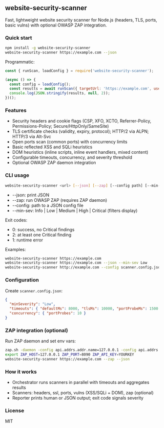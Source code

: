 ## website-security-scanner

Fast, lightweight website security scanner for Node.js (headers, TLS, ports, basic vulns) with optional OWASP ZAP integration.

### Quick start
```bash
npm install -g website-security-scanner
website-security-scanner https://example.com --json
```

Programmatic:
```js
const { runScan, loadConfig } = require('website-security-scanner');

(async () => {
  const config = loadConfig();
  const results = await runScan({ targetUrl: 'https://example.com', useZap: false, config });
  console.log(JSON.stringify(results, null, 2));
})();
```

### Features
- Security headers and cookie flags (CSP, XFO, XCTO, Referrer-Policy, Permissions-Policy; Secure/HttpOnly/SameSite)
- TLS certificate checks (validity, expiry, protocol); HTTP/2 via ALPN; HTTP/3 via Alt-Svc
- Open ports scan (common ports) with concurrency limits
- Basic reflected XSS and SQLi heuristics
- DOM heuristics (inline scripts, inline event handlers, mixed content)
- Configurable timeouts, concurrency, and severity threshold
- Optional OWASP ZAP daemon integration

### CLI usage
```bash
website-security-scanner <url> [--json] [--zap] [--config path] [--min-sev Sev]
```
- --json: print JSON
- --zap: run OWASP ZAP (requires ZAP daemon)
- --config: path to a JSON config file
- --min-sev: Info | Low | Medium | High | Critical (filters display)

Exit codes:
- 0: success, no Critical findings
- 2: at least one Critical finding
- 1: runtime error

Examples:
```bash
website-security-scanner https://example.com
website-security-scanner https://example.com --json --min-sev Low
website-security-scanner http://example.com --config scanner.config.json
```

### Configuration
Create `scanner.config.json`:
```json
{
  "minSeverity": "Low",
  "timeouts": { "defaultMs": 8000, "tlsMs": 10000, "portProbeMs": 1500 },
  "concurrency": { "portProbes": 10 }
}
```

### ZAP integration (optional)
Run ZAP daemon and set env vars:
```bash
zap.sh -daemon -config api.addrs.addr.name=127.0.0.1 -config api.addrs.addr.regex=false -config api.key=YOURKEY
export ZAP_HOST=127.0.0.1 ZAP_PORT=8090 ZAP_API_KEY=YOURKEY
website-security-scanner https://example.com --zap --json
```

### How it works
- Orchestrator runs scanners in parallel with timeouts and aggregates results
- Scanners: headers, ssl, ports, vulns (XSS/SQLi + DOM), zap (optional)
- Reporter prints human or JSON output; exit code signals severity


### License
MIT
